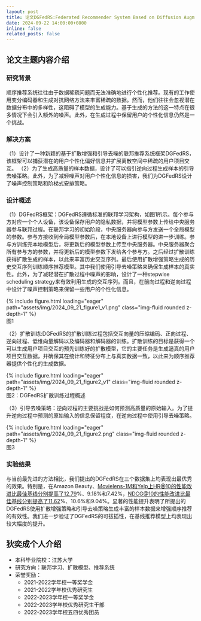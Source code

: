 ```yaml
---
layout: post
title: 论文DGFedRS:Federated Recommender System Based on Diffusion Augmentation and Guided Denoising被ACM Transactions on Information Systems (CCF-A)期刊接收，恭喜奕成！
date: 2024-09-22 14:00:00+0800
inline: false
related_posts: false
---
```

## 论文主题内容介绍

### 研究背景

顺序推荐系统往往由于数据稀疏问题而无法准确地进行个性化推荐。现有的工作使用变分编码器和生成对抗网络方法来丰富稀疏的数据。然而，他们往往会忽视潜在数据分布中的多样性，这阻碍了模型的生成能力。基于生成的方法的这一特点在很多情况下会引入额外的噪声。此外，在生成过程中保留用户的个性化信息仍然是一个挑战。

### 解决方案

（1）设计了一种新颖的基于扩散增强和引导去噪的联邦推荐系统框架DGFedRS，该框架可以捕获潜在的用户个性化偏好信息并扩展离散空间中稀疏的用户项目交互。
（2）为了生成高质量的样本数据，设计了可以指引逆向过程生成样本的引导去噪策略。此外，为了减轻噪声对用户个性化信息的损害，我们为DGFedRS设计了噪声控制策略和阶梯式安排策略。

### 设计概述

（1）DGFedRS框架：DGFedRS遵循标准的联邦学习架构，如图1所示。每个参与方对应一个个人设备，该设备保存用户的隐私数据，并将模型参数上传给中央服务器参与联邦过程。在联邦学习的初始阶段，中央服务器向参与方发送一个全局模型的参数。参与方接收到全局模型参数后，在本地设备上进行模型的进一步训练。参与方训练完本地模型后，将更新后的模型参数上传至中央服务器。中央服务器聚合所有参与方的参数，并将更新后的模型参数下发给各个参与方。之后经过扩散训练获得扩散生成的样本，以此来丰富历史交互序列。最后使用扩散增强策略生成的历史交互序列训练顺序推荐模型。其中我们使用引导去噪策略来确保生成样本的真实性。此外，为了减轻潜在扩散过程中噪声的影响，设计了一种stepwise scheduling strategy来有效利用生成的交互序列。而且，在前向过程和逆向过程中设计了噪声控制策略来保留一些用户的个性化信息。

<div class="row">
    <div class="col-sm mt-3 mt-md-0">
        {% include figure.html loading="eager" path="assets/img/2024_09_21_figure1_v1.png" class="img-fluid rounded z-depth-1" %}
    </div>
</div>
<div class="caption">
图1
</div>


（2）扩散训练:DGFedRS的扩散训练过程包括交互向量的压缩编码、正向过程、逆向过程、低维向量解码以及编码器和解码器的训练。扩散训练的目标是获得一个可以生成用户项目交互的预先训练好的扩散模型，它的主要任务是生成逼真的用户项目交互数据，并确保其在统计和特征分布上与真实数据一致，以此来为顺序推荐器提供个性化的生成数据。

<div class="row">
    <div class="col-sm mt-3 mt-md-0">
        {% include figure.html loading="eager" path="assets/img/2024_09_21_figure2_v1" class="img-fluid rounded z-depth-1" %}
    </div>
</div>
<div class="caption">
图2：DGFedRS扩散训练过程概述
</div>

（3）引导去噪策略：逆向过程的主要挑战是如何预测高质量的原始输入。为了提升逆向过程中预测的原始输入的信息保留程度，在逆向过程中使用引导去噪策略。

<div class="row">
    <div class="col-sm mt-3 mt-md-0">
        {% include figure.html loading="eager" path="assets/img/2024_09_21_figure2.png" class="img-fluid rounded z-depth-1" %}
    </div>
</div>
<div class="caption">
图3
</div>

### 实验结果

与当前最先进的方法相比，我们提出的DGFedRS在三个数据集上均表现出最优秀的效果。特别是，在Amazon Beauty、Movielens-1M和Yelp上HR@10的性能改进比最佳基线分别提高了12.79%、9.18%和7.42%，NDCG@10的性能改进比最佳基线分别提高了11.62%、10.6%和9.04%。显著的性能提升表明了所提出的DGFedRS使用扩散增强策略和引导去噪策略生成丰富的样本数据来增强顺序推荐的有效性。我们进一步验证了DGFedRS的可拔插性，在基线推荐模型上均表现出较大幅度的提升。

## 狄奕成个人介绍

- 本科毕业院校：江苏大学
- 研究方向：联邦学习、扩散模型、推荐系统
- 荣誉奖励：
  - 2021-2022学年校一等奖学金
  - 2021-2022学年校优秀研究生
  - 2022-2023学年校一等奖学金
  - 2022-2023学年校优秀研究生干部
  - 2022-2023学年校五四优秀团员
